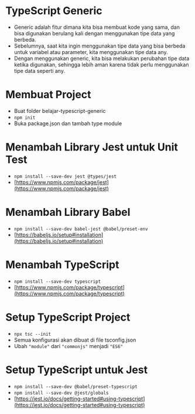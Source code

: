 # TypeScript Generic
* Generic adalah fitur dimana kita bisa membuat kode yang sama, dan bisa digunakan berulang kali dengan menggunakan tipe data yang berbeda.
* Sebelumnya, saat kita ingin menggunakan tipe data yang bisa berbeda untuk variabel atau parameter, kita menggunakan tipe data any.
* Dengan menggunakan generic, kita bisa melakukan perubahan tipe data ketika digunakan, sehingga lebih aman karena tidak perlu menggunakan tipe data seperti any.

# Membuat Project
* Buat folder belajar-typescript-generic
* ``` npm init ```
* Buka package.json dan tambah type module

# Menambah Library Jest untuk Unit Test
* ``` npm install --save-dev jest @types/jest ```
* [https://www.npmjs.com/package/jest](https://www.npmjs.com/package/jest)

# Menambah Library Babel
* ``` npm install --save-dev babel-jest @babel/preset-env ```
* [https://babeljs.io/setup#installation](https://babeljs.io/setup#installation)

# Menambah TypeScript
* ``` npm install --save-dev typescript ```
* [https://www.npmjs.com/package/typescript](https://www.npmjs.com/package/typescript)

# Setup TypeScript Project
* ``` npx tsc --init ```
* Semua konfigurasi akan dibuat di file tsconfig.json
* Ubah ``` "module" ``` dari ``` "commonjs" ``` menjadi ``` "ES6" ```

# Setup TypeScript untuk Jest
* ``` npm install --save-dev @babel/preset-typescript ```
* ``` npm install --save-dev @jest/globals ```
* [https://jest.io/docs/getting-started#using-typescript](https://jest.io/docs/getting-started#using-typescript)

